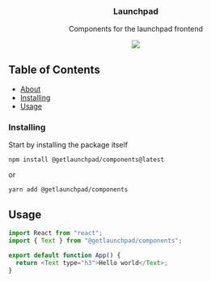 <p align="center">
  <h3 align="center">Launchpad</h3>
  <p align="center">Components for the launchpad frontend</p>
  <p align="center">
    <a href="https://www.npmjs.com/package/@getlaunchpad/components?activeTab=versions"><img src="https://badge.fury.io/js/%40getlaunchpad%2Fcomponents.svg"></a>
  </p>
</p>

## Table of Contents

- [About](#about)
- [Installing](#installing)
- [Usage](#usage)

### Installing <a name = "installing"></a>

Start by installing the package itself

```
npm install @getlaunchpad/components@latest
```

or

```
yarn add @getlaunchpad/components
```

## Usage

```javascript
import React from "react";
import { Text } from "@getlaunchpad/components";

export default function App() {
  return <Text type="h3">Hello world</Text>;
}
```
